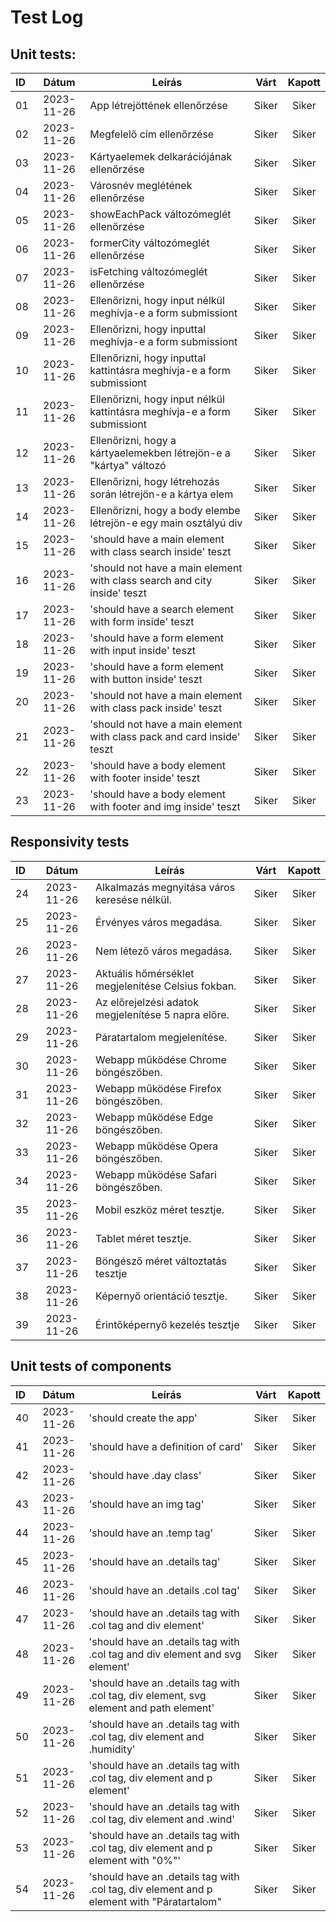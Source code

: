 # Test Log

## Unit tests:

| ID |   Dátum    | Leírás                                                                                    | Várt  | Kapott |
|:---|:----------:|-------------------------------------------------------------------------------------------|:-----:|:------:|
| 01 | 2023-11-26 | App létrejöttének ellenőrzése                                                             | Siker | Siker  |
| 02 | 2023-11-26 | Megfelelő cím ellenőrzése                                                                 | Siker | Siker  |
| 03 | 2023-11-26 | Kártyaelemek delkarációjának ellenőrzése                                                  | Siker | Siker  |
| 04 | 2023-11-26 | Városnév meglétének ellenőrzése                                                           | Siker | Siker  |
| 05 | 2023-11-26 | showEachPack változómeglét ellenőrzése                                                    | Siker | Siker  |
| 06 | 2023-11-26 | formerCity változómeglét ellenőrzése                                                      | Siker | Siker  |
| 07 | 2023-11-26 | isFetching változómeglét ellenőrzése                                                      | Siker | Siker  |
| 08 | 2023-11-26 | Ellenőrizni, hogy input nélkül meghívja-e a form submissiont                              | Siker | Siker  |
| 09 | 2023-11-26 | Ellenőrizni, hogy inputtal meghívja-e a form submissiont                                  | Siker | Siker  |
| 10 | 2023-11-26 | Ellenőrizni, hogy inputtal kattintásra meghívja-e a form submissiont                      | Siker | Siker  |
| 11 | 2023-11-26 | Ellenőrizni, hogy input nélkül kattintásra meghívja-e a form submissiont                  | Siker | Siker  |
| 12 | 2023-11-26 | Ellenőrizni, hogy a kártyaelemekben létrejön-e a "kártya" változó                         | Siker | Siker  |
| 13 | 2023-11-26 | Ellenőrizni, hogy létrehozás során létrejön-e a kártya elem                               | Siker | Siker  |
| 14 | 2023-11-26 | Ellenőrizni, hogy a body elembe létrejön-e egy main osztályú div                          | Siker | Siker  |
| 15 | 2023-11-26 | 'should have a main element with class search inside' teszt                               | Siker | Siker  |
| 16 | 2023-11-26 | 'should not have a main element with class search and city inside' teszt                  | Siker | Siker  |
| 17 | 2023-11-26 | 'should have a search element with form inside' teszt                                     | Siker | Siker  |
| 18 | 2023-11-26 | 'should have a form element with input inside' teszt                                      | Siker | Siker  |
| 19 | 2023-11-26 | 'should have a form element with button inside' teszt                                     | Siker | Siker  |
| 20 | 2023-11-26 | 'should not have a main element with class pack inside' teszt                             | Siker | Siker  |
| 21 | 2023-11-26 | 'should not have a main element with class pack and card inside' teszt                    | Siker | Siker  |
| 22 | 2023-11-26 | 'should have a body element with footer inside' teszt                                     | Siker | Siker  |
| 23 | 2023-11-26 | 'should have a body element with footer and img inside' teszt                             | Siker | Siker  |

## Responsivity tests

| ID |   Dátum    | Leírás                                              | Várt  | Kapott |
|:---|:----------:|-----------------------------------------------------|:-----:|:------:|
| 24 | 2023-11-26 | Alkalmazás megnyitása város keresése nélkül.        | Siker | Siker  |
| 25 | 2023-11-26 | Érvényes város megadása.                            | Siker | Siker  |
| 26 | 2023-11-26 | Nem létező város megadása.                          | Siker | Siker  |
| 27 | 2023-11-26 | Aktuális hőmérséklet megjelenítése Celsius fokban.  | Siker | Siker  |
| 28 | 2023-11-26 | Az előrejelzési adatok megjelenítése 5 napra előre. | Siker | Siker  |
| 29 | 2023-11-26 | Páratartalom megjelenítése.                         | Siker | Siker  |
| 30 | 2023-11-26 | Webapp működése Chrome böngészőben.                 | Siker | Siker  |
| 31 | 2023-11-26 | Webapp működése Firefox böngészőben.                | Siker | Siker  |
| 32 | 2023-11-26 | Webapp működése Edge böngészőben.                   | Siker | Siker  |
| 33 | 2023-11-26 | Webapp működése Opera böngészőben.                  | Siker | Siker  |
| 34 | 2023-11-26 | Webapp működése Safari böngészőben.                 | Siker | Siker  |
| 35 | 2023-11-26 | Mobil eszköz méret tesztje.                         | Siker | Siker  |
| 36 | 2023-11-26 | Tablet méret tesztje.                               | Siker | Siker  |
| 37 | 2023-11-26 | Böngésző méret változtatás tesztje                  | Siker | Siker  |
| 38 | 2023-11-26 | Képernyő orientáció tesztje.                        | Siker | Siker  |
| 39 | 2023-11-26 | Érintőképernyő kezelés tesztje                      | Siker | Siker  |

## Unit tests of components

| ID |   Dátum    | Leírás                                                                                     | Várt  | Kapott |
|:---|:----------:|--------------------------------------------------------------------------------------------|:-----:|:------:|
| 40 | 2023-11-26 | 'should create the app'                                                                    | Siker | Siker  |
| 41 | 2023-11-26 | 'should have a definition of card'                                                         | Siker | Siker  |
| 42 | 2023-11-26 | 'should have .day class'                                                                   | Siker | Siker  |
| 43 | 2023-11-26 | 'should have an img tag'                                                                   | Siker | Siker  |
| 44 | 2023-11-26 | 'should have an .temp tag'                                                                 | Siker | Siker  |
| 45 | 2023-11-26 | 'should have an .details tag'                                                              | Siker | Siker  |
| 46 | 2023-11-26 | 'should have an .details .col tag'                                                         | Siker | Siker  |
| 47 | 2023-11-26 | 'should have an .details tag with .col tag and div element'                                | Siker | Siker  |
| 48 | 2023-11-26 | 'should have an .details tag with .col tag and div element and svg element'                | Siker | Siker  |
| 49 | 2023-11-26 | 'should have an .details tag with .col tag, div element, svg element and path element'     | Siker | Siker  |
| 50 | 2023-11-26 | 'should have an .details tag with .col tag, div element and .humidity'                     | Siker | Siker  |
| 51 | 2023-11-26 | 'should have an .details tag with .col tag, div element and p element'                     | Siker | Siker  |
| 52 | 2023-11-26 | 'should have an .details tag with .col tag, div element and .wind'                         | Siker | Siker  |
| 53 | 2023-11-26 | 'should have an .details tag with .col tag, div element and p element with "0%"'           | Siker | Siker  |
| 54 | 2023-11-26 | 'should have an .details tag with .col tag, div element and p element with "Páratartalom"  | Siker | Siker  |
